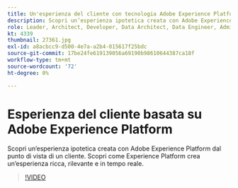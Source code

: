 ```yaml
---
title: Un'esperienza del cliente con tecnologia Adobe Experience Platform
description: Scopri un’esperienza ipotetica creata con Adobe Experience Platform dal punto di vista di un cliente. Scopri come Experience Platform crea un’esperienza ricca, rilevante e in tempo reale.
role: Leader, Architect, Developer, Data Architect, Data Engineer, Admin, User
kt: 4339
thumbnail: 27361.jpg
exl-id: a8acbcc9-d500-4e7a-a2b4-015617f25bdc
source-git-commit: 17be24fe619139056a69190b98610644387ca18f
workflow-type: tm+mt
source-wordcount: '72'
ht-degree: 0%

---
```


# Esperienza del cliente basata su Adobe Experience Platform

Scopri un’esperienza ipotetica creata con Adobe Experience Platform dal punto di vista di un cliente. Scopri come Experience Platform crea un’esperienza ricca, rilevante e in tempo reale.

>[!VIDEO](https://video.tv.adobe.com/v/27361?quality=12&learn=on)

